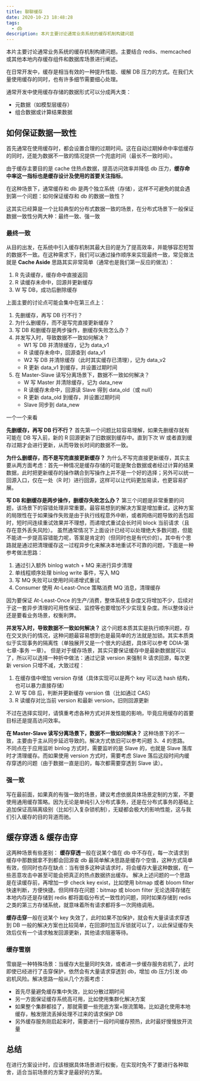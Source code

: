 ```yaml
---
title: 聊聊缓存
date: 2020-10-23 18:48:28
tags:
  - db
description: 本片主要讨论通常业务系统的缓存机制构建问题
---
```


本片主要讨论通常业务系统的缓存机制构建问题。主要结合 redis、memcached 或其他本地内存缓存组件和数据库场景进行阐述。

在日常开发中，缓存是相当有效的一种提升性能、缓解 DB 压力的方式。在我们大量使用缓存的同时，也有许多细节需要细心处理。

通常开发中使用缓存存储的数据形式可以分成两大类：

* 元数据（如模型层缓存）
* 组合数据或计算结果数据

## 如何保证数据一致性
首先通常在使用缓存时，都会设置合理的过期时间。这在自动过期掉命中率低缓存的同时，还能为数据不一致的情况提供一个兜底时间（最长不一致时间）。

由于缓存主要目的是 cache 住热点数据，提高访问效率并降低 db 压力，**缓存命中率这一指标也是缓存设计及使用的首要关注指标**。

在这种场景下，通常缓存和 db 是两个独立系统（存储），这样不可避免的就会遇到第一个问题：如何保证缓存和 db 的数据一致性？

这其实已经算是一个比较典型的分布式数据一致的场景，在分布式场景下一般保证数据一致性分两大种：最终一致、强一致

### 最终一致
从目的出发，在系统中引入缓存机制其最大目的是为了提高效率，并能够容忍短暂的数据不一致。在这种需求下，我们可以通过操作顺序来实现最终一致，常见做法就是 **Cache Aside**
思路其实非常简单（通常也是我们第一反应的做法）：

1. R 先读缓存，缓存命中直接返回
2. R 读缓存未命中，回源并更新缓存
3. W 写 DB，成功后删除缓存

上面主要的讨论点可能会集中在第三点上：

1. 先删缓存，再写 DB 行不行？
2. 为什么删缓存，而不是写完直接更新缓存？
3. 写 DB 和删缓存是两步操作，删缓存失败怎么办？
4. 并发写入时，导致数据不一致如何解决？
    * W1 写 DB 并清除缓存，记为 data_v1
    * R 读缓存未命中，回源查到 data_v1
    * W2 写 DB 并清除缓存（此时其实缓存已清理），记为 data_v2
    * R 更新 data_v1 到缓存，并设置过期时间
5. 在 Master-Slave 读写分离场景下，数据不一致如何解决？
    * W 写 Master 并清除缓存，记为 data_new
    * R 读缓存未命中，回源读 Slave 得到 data_old（或 null）
    * R 更新 data_old 到缓存，并设置过期时间
    * Slave 同步到 data_new 
    
一个一个来看

**先删缓存，再写 DB 行不行？**
首先第一个问题比较容易理解，如果先删缓存就有可能在 DB 写入前，新的 R 回源更新了旧数据到缓存中。直到下次 W 或者直到缓存过期才会进行更新，从而导致长时间的数据不一致。

**为什么删缓存，而不是写完直接更新缓存？**
为什么不写完直接更新缓存，其实主要从两方面考虑：首先一种情况是缓存存储的可能是聚合数据或者经过计算的结果数据，此时把更新缓存的操作耦合到写操作上并不是一个好的选择；另外可以统一回源入口，仅在一处（R 时）进行回源，这样可以让代码更加易读，也更容易扩展。

**写 DB 和删缓存是两步操作，删缓存失败怎么办？**
第三个问题是非常重要的问题，该场景下的容错处理非常重要。最容易想到的解决方案是增加重试，这种方案的局限性在于如果操作失败是由于执行线程意外中断，或者网络问题导致的丢包超时，短时间连续重试效果并不理想，而递增式重试会长时间 block 当前请求（且存在意外丢失风险）。
虽然通常情况下上面设计已经可以处理绝大多数问题，但能不能进一步提高容错能力呢，答案是肯定的（但同时也是有代价的）。其中有个思路就是通过把清理缓存这一过程异步化来解决本地重试不可靠的问题，下面是一种参考做法思路：

1. 通过引入额外 binlog watch + MQ 来进行异步清理
2. 单线程顺序处理 binlog write 事件，写入 MQ
3. 写 MQ 失败可以使用时间递增式重试
4. Consumer 使用 At-Least-Once 策略消费 MQ 消息，清理缓存

因为要保证 At-Least-Once 的生产/消费，整体系统复杂度又将增加不少，后续对于这一套异步清理的可用性保证、监控等也要增加不少实现复杂度。所以整体设计还是要看业务场景，权衡利弊。

**并发写入时，导致数据不一致如何解决？**
这个问题本质其实是执行顺序问题，存在交叉执行的情况，这种问题最容易想到也是最简单的方法就是加锁。其实本质类似于实现事务的隔离性（单独展开又是一个很大的话题，具体可以参考 DDIA-第七章-事务 一章）。
但是对于缓存场景，其实只要保证缓存中是最新数据就可以了，所以可以选择一种折中做法：通过记录 version 来强制 R 请求回源，每次更新 version 只增不减，大致过程：

1. 在缓存值中增加 version 存储（具体实现可以是两个 key 可以选 hash 结构，也可以暴力直接存储）
2. W 写 DB 后，判断并更新缓存 version 值（比如通过 CAS）
3. R 读缓存对比当前 version 和最新 version，旧则回源更新

不过在选择实现时，请慎重考虑各种方式对并发性能的影响，毕竟应用缓存的首要目标还是提高访问效率。

**在 Master-Slave 读写分离场景下，数据不一致如何解决？**
这种场景下的不一致，主要由于主从同步延迟导致的。解决方式依旧可以参考问题 3、4 的思路。
不同点在于应用监听 binlog 方式时，需要监听的是 Slave 的，也就是 Slave 落库时才清理缓存。而如果使用 version 方式时，需要考虑 Slave 落后这段时间内缓存穿透的问题（由于数据一直是旧的，每次都需要穿透到 Slave 读）。

### 强一致
写在最前面，如果真的有强一致的场景，建议考虑依据具体场景定制的方案，不要使用通用缓存策略。因为无论是单纯引入分布式事务，还是在分布式事务的基础上追加保证高隔离级别（比如引入复杂锁机制），无疑都会极大的影响性能，这与我们引入缓存的目的背道而驰。

## 缓存穿透 & 缓存击穿
这两种场景有些差别：
**缓存穿透**一般在说某个值在 db 中不存在，每一次请求到缓存中那数据拿不到都会回源查 db
最简单解决思路是缓存个空值，这种方式简单有效，但同时也存在缺点：当有很多这种读请求时，将会缓存大量这种数据，在一些恶意攻击中甚至可能会把真正的热点数据挤出缓存。
解决上述问题的一个思路是在读缓存前，再增加一步 check key exist，比如使用 bitmap 或者 bloom filter 快速判断，方便快捷。但同样存在问题：bitmap 或 bloom filter 无论选择存储在本地内存还是存储到 redis 都将面临分布式一致性的问题，同时如果存储到 redis 之类的第三方存储系统，就意味着所有请求都将多一次网络调用。

**缓存击穿**一般在说某个 key 失效了，此时如果不加保护，就会有大量读请求穿透到 DB
一般的解决方案也比较简单，在回源时加互斥锁就可以了，以此保证缓存失效后仅有一个请求触发回源更新，其他请求阻塞等待。

### 缓存雪崩
雪崩是一种特殊场景：当缓存大批量同时失效，或者进一步缓存服务宕机了，此时即使已经进行了击穿保护，依然会有大量请求穿透到 db，增加 db 压力引发 db 宕机风险。解决思路一般从几个方面考虑：

* 首先尽量避免缓存集中失效，比如分散过期时间
* 另一方面保证缓存系统高可用，比如使用集群化解决方案
* 如果整个集群都挂了，那就需要一些兜底方案+限流策略，比如退化使用本地缓存，触发限流丢掉处理不过来的请求保护 DB
* 另外缓存服务刚启起来时，需要进行一段时间缓存预热，此时最好慢慢放开流量

## 总结
在进行方案设计时，应该根据具体场景进行权衡，在实现时免不了要进行各种取舍，适合当前场景的方案才是最好的方案。

